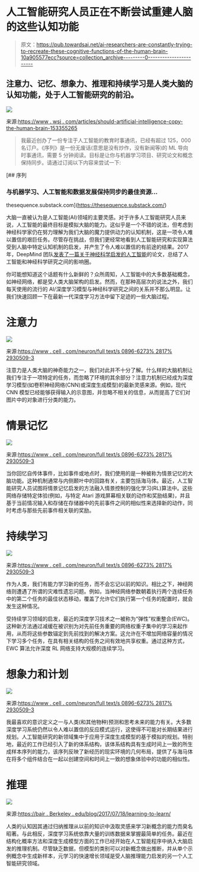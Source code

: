 # 人工智能研究人员正在不断尝试重建人脑的这些认知功能

> 原文：<https://pub.towardsai.net/ai-researchers-are-constantly-trying-to-recreate-these-cognitive-functions-of-the-human-brain-10a905577ecc?source=collection_archive---------0----------------------->

## 注意力、记忆、想象力、推理和持续学习是人类大脑的认知功能，处于人工智能研究的前沿。

![](img/9b468b740fded24dbb2b19b819e8051d.png)

来源:[https://www . wsj . com/articles/should-artificial-intelligence-copy-the-human-brain-153355265](https://www.wsj.com/articles/should-artificial-intelligence-copy-the-human-brain-1533355265)

> 我最近创办了一份专注于人工智能的教育时事通讯，已经有超过 125，000 名订户。《序列》是一份无废话(意思是没有炒作，没有新闻等)的 ML 导向时事通讯，需要 5 分钟阅读。目标是让你与机器学习项目、研究论文和概念保持同步。请通过订阅以下内容来尝试一下:

[](https://thesequence.substack.com/) [## 序列

### 与机器学习、人工智能和数据发展保持同步的最佳资源…

thesequence.substack.com](https://thesequence.substack.com/) 

大脑一直被认为是人工智能(AI)领域的主要灵感。对于许多人工智能研究人员来说，人工智能的最终目标是模拟大脑的能力。这似乎是一个不错的说法，但考虑到神经科学家仍在努力理解为我们大脑的魔力提供动力的认知机制，这是一项令人难以置信的艰巨任务。尽管存在挑战，但我们更经常地看到人工智能研究和实现算法受到人脑中特定认知机制的启发，并产生了令人难以置信的有前途的结果。2017 年，DeepMind 团队[发表了一篇关于神经科学启发的人工智能](http://www.cell.com/neuron/fulltext/S0896-6273(17)30509-3)的论文，总结了人工智能和神经科学研究之间的影响圈。

你可能想知道这个话题有什么新鲜的？众所周知，人工智能中的大多数基础概念，如神经网络，都是受人类大脑架构的启发。然而，在那种高层次的说法之外，我们每天使用的流行的 AI/深度学习模型与神经科学研究之间的关系并不那么明显。让我们快速回顾一下在最新一代深度学习方法中留下足迹的一些大脑过程。

# 注意力

![](img/a0fafedfa519512a2e0eaba3fb01bcb7.png)

来源:[https://www . cell . com/neuron/full text/s 0896-6273% 2817% 2930509-3](https://www.cell.com/neuron/fulltext/S0896-6273%2817%2930509-3)

注意力是人类大脑的神奇能力之一，我们对此并不十分了解。什么样的大脑机制让我们专注于一项特定的任务，而忽略了环境的其余部分？注意力机制已经成为深度学习模型(如卷积神经网络(CNN)或深度生成模型)的最新灵感来源。例如，现代 CNN 模型已经能够获得输入的示意图，并忽略不相关的信息，从而提高了它们对图片中的对象进行分类的能力。

# 情景记忆

![](img/90b68f4fedc81bab2907a948820f7961.png)

来源:[https://www . cell . com/neuron/full text/s 0896-6273% 2817% 2930509-3](https://www.cell.com/neuron/fulltext/S0896-6273%2817%2930509-3)

当你回忆自传体事件，比如事件或地点时，我们使用的是一种被称为情景记忆的大脑功能。这种机制通常与内侧颞叶中的回路有关，主要包括海马体。最近，人工智能研究人员试图将情景记忆启发的方法融入情景控制的强化学习(RL)算法中。这些网络存储特定体验(例如，与特定 Atari 游戏屏幕相关联的动作和奖励结果)，并且基于当前情况输入和存储在存储器中的先前事件之间的相似性来选择新的动作，同时考虑与那些先前事件相关联的奖励。

# 持续学习

![](img/408677a90375eb1bcf7f7c538638a22c.png)

来源:[https://www . cell . com/neuron/full text/s 0896-6273% 2817% 2930509-3](https://www.cell.com/neuron/fulltext/S0896-6273%2817%2930509-3)

作为人类，我们有能力学习新的任务，而不会忘记以前的知识。相比之下，神经网络则遭遇了所谓的灾难性遗忘问题。例如，当神经网络参数朝着执行两个连续任务中的第二个任务的最佳状态移动，覆盖了允许它们执行第一个任务的配置时，就会发生这种情况。

受持续学习领域的启发，最近的深度学习技术之一被称为“弹性”权重整合(EWC)。这种新方法通过减缓在被识别为对先前任务重要的网络权重子集中的学习来起作用，从而将这些参数锚定到先前找到的解决方案。这允许在不增加网络容量的情况下学习多个任务，在具有相关结构的任务之间有效地共享权重。通过这种方式，EWC 算法允许深度 RL 网络支持大规模的连续学习。

# 想象力和计划

![](img/83831f94c9374a02a6dea8d3a3d8144e.png)

来源:[https://www . cell . com/neuron/full text/s 0896-6273% 2817% 2930509-3](https://www.cell.com/neuron/fulltext/S0896-6273%2817%2930509-3)

我最喜欢的意识定义之一与人类(和其他物种)预测和思考未来的能力有关。大多数深度学习系统仍然以令人难以置信的反应模式运行，这使得不可能对长期结果进行规划。人工智能研究的新领域集中于应用于深度生成模型的基于模拟的规划。特别地，最近的工作已经引入了新的体系结构，该体系结构具有生成时间上一致的所生成样本序列的能力，该序列反映了新经历的现实环境的几何布局，提供了与海马体在将多个组件结合在一起以创建空间和时间上一致的想象体验中的功能的相似性。

# 推理

![](img/6d4d99d16603096ec6ac7e38a5d0aa48.png)

来源:[https://bair . Berkeley . edu/blog/2017/07/18/learning-to-learn/](https://bair.berkeley.edu/blog/2017/07/18/learning-to-learn/)

人类的认知因其通过归纳推理从以前的知识中汲取灵感来学习新概念的能力而臭名昭著。与此相反，深度学习系统依靠大量的训练数据来掌握最简单的任务。最近在结构化概率方法和深度生成模型方面的工作已经开始在人工智能程序中纳入大脑启发的推理机制。尽管缺乏数据，但模型的类别可以对新概念做出推断，并从单个示例概念中生成新样本，元学习的快速增长领域是受人脑推理能力启发的另一个人工智能研究领域。